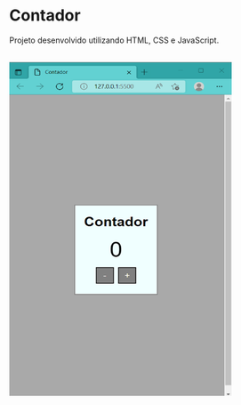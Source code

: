 # Contador

Projeto desenvolvido utilizando HTML, CSS e JavaScript.

</br>

<div>
    <img align="center" height="600" width="400" src="./assets/img/contador.png"/>
</div>
